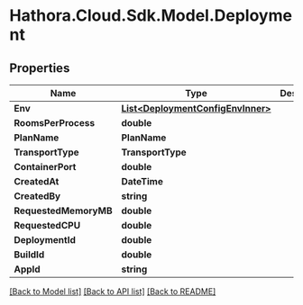 # Hathora.Cloud.Sdk.Model.Deployment

## Properties

Name | Type | Description | Notes
------------ | ------------- | ------------- | -------------
**Env** | [**List&lt;DeploymentConfigEnvInner&gt;**](DeploymentConfigEnvInner.md) |  | 
**RoomsPerProcess** | **double** |  | 
**PlanName** | **PlanName** |  | 
**TransportType** | **TransportType** |  | 
**ContainerPort** | **double** |  | 
**CreatedAt** | **DateTime** |  | 
**CreatedBy** | **string** |  | 
**RequestedMemoryMB** | **double** |  | 
**RequestedCPU** | **double** |  | 
**DeploymentId** | **double** |  | 
**BuildId** | **double** |  | 
**AppId** | **string** |  | 

[[Back to Model list]](../README.md#documentation-for-models) [[Back to API list]](../README.md#documentation-for-api-endpoints) [[Back to README]](../README.md)

